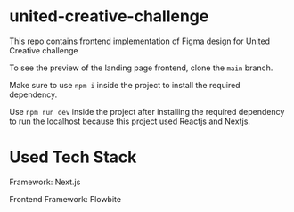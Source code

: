 # united-creative-challenge

This repo contains frontend implementation of Figma design for United Creative challenge

To see the preview of the landing page frontend, clone the `main` branch.

Make sure to use `npm i` inside the project to install the required dependency.

Use `npm run dev` inside the project after installing the required dependency to run the localhost because this project used Reactjs and Nextjs.

# Used Tech Stack

Framework: Next.js

Frontend Framework: Flowbite
